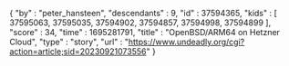 {
  "by" : "peter_hansteen",
  "descendants" : 9,
  "id" : 37594365,
  "kids" : [ 37595063, 37595035, 37594902, 37594857, 37594998, 37594899 ],
  "score" : 34,
  "time" : 1695281791,
  "title" : "OpenBSD/ARM64 on Hetzner Cloud",
  "type" : "story",
  "url" : "https://www.undeadly.org/cgi?action=article;sid=20230921073556"
}
